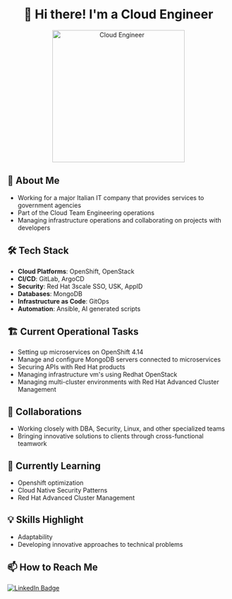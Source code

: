 <h1 align="center">
  <span class="wave">👋</span> Hi there! I'm a Cloud Engineer
</h1>

<div align="center">
  <img src="https://media.giphy.com/media/SWoSkN6DxTszqIKEqv/giphy.gif" alt="Cloud Engineer" width="300" class="rotate" />
</div>


## 🚀 About Me ##
- Working for a major Italian IT company that provides services to government agencies
- Part of the Cloud Team Engineering operations
- Managing infrastructure operations and collaborating on projects with developers

## 🛠️ Tech Stack ##

- **Cloud Platforms**: OpenShift, OpenStack
- **CI/CD**: GitLab, ArgoCD
- **Security**: Red Hat 3scale SSO, USK, AppID
- **Databases**: MongoDB
- **Infrastructure as Code**: GitOps
- **Automation**: Ansible, AI generated scripts

## 🏗️ Current Operational Tasks ##
- Setting up microservices on OpenShift 4.14
- Manage and configure MongoDB servers connected to microservices
- Securing APIs with Red Hat products
- Managing infrastructure vm's using Redhat OpenStack 
- Managing multi-cluster environments with Red Hat Advanced Cluster Management

## 🤝 Collaborations ##
- Working closely with DBA, Security, Linux, and other specialized teams
- Bringing innovative solutions to clients through cross-functional teamwork

## 🌱 Currently Learning ##
-  Openshift optimization
- Cloud Native Security Patterns
- Red Hat Advanced Cluster Management

## 💡 Skills Highlight ##

- Adaptability
- Developing innovative approaches to technical problems

## 📫 How to Reach Me ##
  <div align="left">
  <a href="https://www.linkedin.com/in/davide-perone-879380148/">
    <img src="https://img.shields.io/badge/LinkedIn-0077B5?style=for-the-badge&logo=linkedin&logoColor=white" alt="LinkedIn Badge"/>
  </a>
</div>


